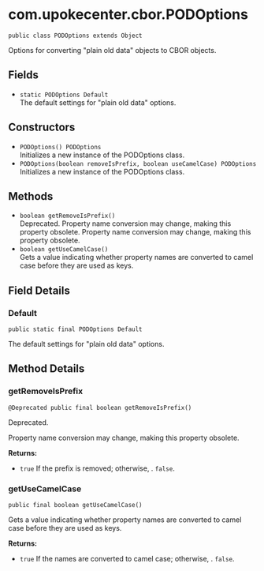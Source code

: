 # com.upokecenter.cbor.PODOptions

    public class PODOptions extends Object

Options for converting "plain old data" objects to CBOR objects.

## Fields

* `static PODOptions Default`<br>
 The default settings for "plain old data" options.

## Constructors

* `PODOptions() PODOptions`<br>
 Initializes a new instance of the PODOptions
 class.
* `PODOptions​(boolean removeIsPrefix,
          boolean useCamelCase) PODOptions`<br>
 Initializes a new instance of the PODOptions
 class.

## Methods

* `boolean getRemoveIsPrefix()`<br>
 Deprecated.
Property name conversion may change, making this property obsolete.
 Property name conversion may change, making this property obsolete.
* `boolean getUseCamelCase()`<br>
 Gets a value indicating whether property names are converted to camel case
 before they are used as keys.

## Field Details

### Default
    public static final PODOptions Default
The default settings for "plain old data" options.
## Method Details

### getRemoveIsPrefix
    @Deprecated public final boolean getRemoveIsPrefix()
Deprecated.
<div class='deprecationComment'>Property name conversion may change, making this property obsolete.</div>

**Returns:**

* <code>true</code> If the prefix is removed; otherwise, . <code>false</code>.

### getUseCamelCase
    public final boolean getUseCamelCase()
Gets a value indicating whether property names are converted to camel case
 before they are used as keys.

**Returns:**

* <code>true</code> If the names are converted to camel case; otherwise, .
 <code>false</code>.
